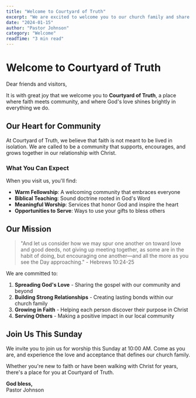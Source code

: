 ```yaml
---
title: "Welcome to Courtyard of Truth"
excerpt: "We are excited to welcome you to our church family and share what makes our community special."
date: "2024-01-15"
author: "Pastor Johnson"
category: "Welcome"
readTime: "3 min read"
---
```


# Welcome to Courtyard of Truth

Dear friends and visitors,

It is with great joy that we welcome you to **Courtyard of Truth**, a place where faith meets community, and where God's love shines brightly in everything we do.

## Our Heart for Community

At Courtyard of Truth, we believe that faith is not meant to be lived in isolation. We are called to be a community that supports, encourages, and grows together in our relationship with Christ.

### What You Can Expect

When you visit us, you'll find:

- **Warm Fellowship**: A welcoming community that embraces everyone
- **Biblical Teaching**: Sound doctrine rooted in God's Word
- **Meaningful Worship**: Services that honor God and inspire the heart
- **Opportunities to Serve**: Ways to use your gifts to bless others

## Our Mission

> "And let us consider how we may spur one another on toward love and good deeds, not giving up meeting together, as some are in the habit of doing, but encouraging one another—and all the more as you see the Day approaching." - Hebrews 10:24-25

We are committed to:

1. **Spreading God's Love** - Sharing the gospel with our community and beyond
2. **Building Strong Relationships** - Creating lasting bonds within our church family
3. **Growing in Faith** - Helping each person discover their purpose in Christ
4. **Serving Others** - Making a positive impact in our local community

## Join Us This Sunday

We invite you to join us for worship this Sunday at 10:00 AM. Come as you are, and experience the love and acceptance that defines our church family.

Whether you're new to faith or have been walking with Christ for years, there's a place for you at Courtyard of Truth.

**God bless,**  
Pastor Johnson
